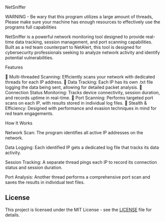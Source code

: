 NetSniffer

WARNING - Be wary that this program utilizes a large amount of threads, Please make sure your machine has enough resources to effectively use the programs full capabilities 

NetSniffer is a powerful network monitoring tool designed to provide real-time data tracking, session management, and port scanning capabilities. Built as a red team counterpart to NetAlert, this tool is designed for cybersecurity professionals seeking to analyze network activity and identify potential vulnerabilities.

Features

🔹 Multi-threaded Scanning: Efficiently scans your network with dedicated threads for each IP address.
🔹 Data Tracking: Each IP has its own .txt file logging the data being sent, allowing for detailed packet analysis.
🔹 Connection Status Monitoring: Tracks device connectivity, session duration, and records uptime in real-time.
🔹 Port Scanning: Performs targeted port scans on each IP, with results stored in individual log files.
🔹 Stealth & Efficiency: Designed with performance and evasion techniques in mind for red team engagements.

How It Works

Network Scan: The program identifies all active IP addresses on the network.

Data Logging: Each identified IP gets a dedicated log file that tracks its data activity.

Session Tracking: A separate thread pings each IP to record its connection status and session duration.

Port Analysis: Another thread performs a comprehensive port scan and saves the results in individual text files.



## License
This project is licensed under the MIT License - see the [LICENSE](LICENSE) file for details.
